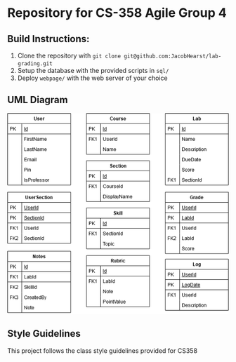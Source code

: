 # Repository for CS-358 Agile Group 4

## Build Instructions:

1. Clone the repository with `git clone git@github.com:JacobHearst/lab-grading.git`
2. Setup the database with the provided scripts in `sql/`
3. Deploy `webpage/` with the web server of your choice

## UML Diagram
![ER Diagram](https://github.com/JacobHearst/lab-grading/raw/master/er-diagram.png)

## Style Guidelines
This project follows the class style guidelines provided for CS358

